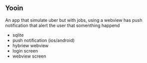 ## Yooin

An app that simulate uber but with jobs, using a webview 
has push notification that alert the user that somenthing happend

*   sqlite
*   push notification (ios/android)
*   hybriew webview
*   login screen
*   webview screen
